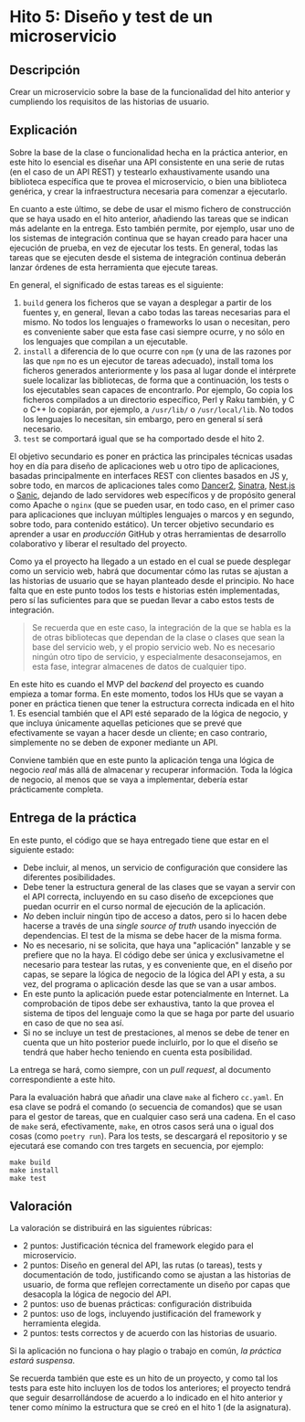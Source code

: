# Hito 5: Diseño y test de un microservicio

## Descripción

Crear un microservicio sobre la base de la funcionalidad del hito
anterior y cumpliendo los requisitos de las historias de usuario.


## Explicación

Sobre la base de la clase o funcionalidad hecha en la práctica anterior, en este
hito lo esencial es diseñar una API consistente en una serie de rutas (en el
caso de un API REST) y testearlo exhaustivamente usando una biblioteca
específica que te provea el microservicio, o bien una biblioteca genérica, y
crear la infraestructura necesaria para comenzar a ejecutarlo.

En cuanto a este último, se debe de usar el mismo fichero de construcción que se
haya usado en el hito anterior, añadiendo las tareas que se indican más adelante
en la entrega.  Esto también permite, por ejemplo, usar uno de los sistemas de
integración continua que se hayan creado para hacer una ejecución de prueba, en
vez de ejecutar los tests. En general, todas las tareas que se ejecuten desde el
sistema de integración continua deberán lanzar órdenes de esta herramienta que
ejecute tareas.

En general, el significado de estas tareas es el siguiente:

1. `build` genera los ficheros que se vayan a desplegar a partir de
   los fuentes y, en general, llevan a cabo todas las tareas
   necesarias para el mismo. No todos los lenguajes o frameworks lo
   usan o necesitan, pero es conveniente saber que esta fase casi
   siempre ocurre, y no sólo en los lenguajes que compilan a un
   ejecutable.
2. `install` a diferencia de lo que ocurre con `npm` (y una de las
   razones por las que `npm` no es un ejecutor de tareas adecuado),
   install toma los ficheros generados anteriormente y los pasa al
   lugar donde el intérprete suele localizar las bibliotecas, de forma
   que a continuación, los tests o los ejecutables sean capaces de
   encontrarlo. Por ejemplo, Go copia los ficheros compilados a un
   directorio específico, Perl y Raku también, y C o C++ lo copiarán,
   por ejemplo, a `/usr/lib/` o `/usr/local/lib`. No todos los
   lenguajes lo necesitan, sin embargo, pero en general sí será
   necesario.
3. `test` se comportará igual que se ha comportado desde el hito 2.

El objetivo secundario es poner en práctica las principales técnicas
usadas hoy en día para diseño de aplicaciones web u otro tipo de
aplicaciones, basadas principalmente en interfaces REST con clientes
basados en JS y, sobre todo, en marcos de aplicaciones tales
como
[Dancer2](https://metacpan.org/pod/Dancer2),
[Sinatra](http://sinatrarb.com/), [Nest.js](https://nestjs.com/)
o [Sanic](https://sanic.readthedocs.io/en/latest/), dejando de lado
servidores web específicos y de propósito general como Apache o
`nginx` (que se pueden usar, en todo caso, en el primer caso para
aplicaciones que incluyan múltiples lenguajes o marcos y en segundo,
sobre todo, para contenido estático).  Un tercer objetivo secundario
es aprender a usar en *producción* GitHub y otras herramientas de
desarrollo colaborativo y liberar el resultado del proyecto.

Como ya el proyecto ha llegado a un estado en el cual se puede
desplegar como un servicio web, habrá que documentar cómo las rutas se
ajustan a las historias de usuario que se hayan planteado desde el
principio. No hace falta que en este punto todos los tests e historias
estén implementadas, pero sí las suficientes para que se puedan llevar
a cabo estos tests de integración.

> Se recuerda que en este caso, la integración de la que se habla es
> la de otras bibliotecas que dependan de la clase o clases que sean
> la base del servicio web, y el propio servicio web. No es necesario
> ningún otro tipo de servicio, y especialmente desaconsejamos, en
> esta fase, integrar almacenes de datos de cualquier tipo.

En este hito es cuando el MVP del *backend* del proyecto es cuando
empieza a tomar forma. En este momento, todos los HUs que se vayan a
poner en práctica tienen que tener la estructura correcta indicada en
el hito 1. Es esencial también que el API esté
separado de la lógica de negocio, y que incluya únicamente aquellas
peticiones que se prevé que efectivamente se vayan a hacer desde un
cliente; en caso contrario, simplemente no se deben de exponer
mediante un API.

Conviene también que en este punto la aplicación tenga una lógica de
negocio *real* más allá de almacenar y recuperar información. Toda la
lógica de negocio, al menos que se vaya a implementar, debería estar
prácticamente completa.

## Entrega de la práctica

En este punto, el código que se haya entregado tiene que estar en el
siguiente estado:

- Debe incluir, al menos, un servicio de configuración que considere las
  diferentes posibilidades.
- Debe tener la estructura general de las clases que se vayan a servir
  con el API correcta, incluyendo en su caso diseño de excepciones que
  puedan ocurrir en el curso normal de ejecución de la aplicación.
- *No* deben incluir ningún tipo de acceso a datos, pero si lo hacen
  debe hacerse a través de una *single source of truth* usando
  inyección de dependencias. El test de la misma se debe hacer de la
  misma forma.
- No es necesario, ni se solicita, que haya una "aplicación" lanzable
  y se prefiere que no la haya. El código debe ser única y
  exclusivametne el necesario para testear las rutas, y es
  conveniente que, en el diseño por capas, se separe la lógica de
  negocio de la lógica del API y esta, a su vez, del programa o
  aplicación desde las que se van a usar ambos.
- En este punto la aplicación puede estar potencialmente en
  Internet. La comprobación de tipos debe ser exhaustiva, tanto la que
  provea el sistema de tipos del lenguaje como la que se haga por
  parte del usuario en caso de que no sea así.
- Si no se incluye un test de prestaciones, al menos se debe de tener
  en cuenta que un hito posterior puede incluirlo, por lo que el
  diseño se tendrá que haber hecho teniendo en cuenta esta posibilidad.

La entrega se hará, como siempre, con un *pull request*, al documento
correspondiente a este hito.

Para la evaluación habrá que añadir una clave `make` al fichero
`cc.yaml`. En esa clave se podrá el comando (o secuencia de comandos)
que se usan para el gestor de tareas, que en cualquier caso será una
cadena. En el caso de `make` será,
efectivamente, `make`, en otros casos será una o igual dos cosas (como
`poetry run`). Para los tests, se descargará el repositorio y se
ejecutará ese comando con tres targets en secuencia, por ejemplo:

```shell
make build
make install
make test
```

## Valoración

La valoración se distribuirá en las siguientes rúbricas:

- 2 puntos: Justificación técnica del framework elegido para el microservicio.
- 2 puntos: Diseño en general del API, las rutas (o tareas), tests y
  documentación de todo, justificando como se ajustan a las historias
  de usuario, de forma que reflejen correctamente un diseño por capas
  que desacopla la lógica de negocio del API.
- 2 puntos: uso de buenas prácticas: configuración distribuida
- 2 puntos: uso de logs, incluyendo justificación del framework y herramienta
   elegida.
- 2 puntos: tests correctos y de acuerdo con las historias de usuario.

Si la aplicación no funciona o hay plagio o trabajo en común, *la
  práctica estará suspensa*.

Se recuerda también que este es un hito de un proyecto, y como tal los
tests para este hito incluyen los de todos los anteriores; el proyecto
tendrá que seguir desarrollándose de acuerdo a lo indicado en el hito
anterior y tener como mínimo la estructura que se creó en el
hito 1 (de la asignatura).
